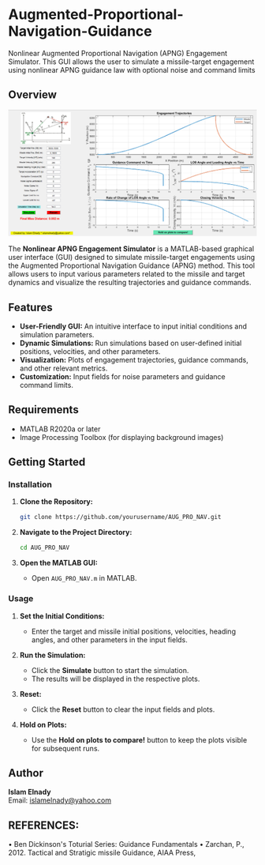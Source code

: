 # Augmented-Proportional-Navigation-Guidance
Nonlinear Augmented Proportional Navigation (APNG) Engagement Simulator. This GUI allows the user to simulate a missile-target engagement using nonlinear APNG guidance law with optional noise and command limits

## Overview

![GUI Preview](https://github.com/isso11/Augmented-Proportional-Navigation-Guidance/blob/main/image.png?raw=true)

The **Nonlinear APNG Engagement Simulator** is a MATLAB-based graphical user interface (GUI) designed to simulate missile-target engagements using the Augmented Proportional Navigation Guidance (APNG) method. This tool allows users to input various parameters related to the missile and target dynamics and visualize the resulting trajectories and guidance commands.

## Features
- **User-Friendly GUI:** An intuitive interface to input initial conditions and simulation parameters.
- **Dynamic Simulations:** Run simulations based on user-defined initial positions, velocities, and other parameters.
- **Visualization:** Plots of engagement trajectories, guidance commands, and other relevant metrics.
- **Customization:** Input fields for noise parameters and guidance command limits.

## Requirements
- MATLAB R2020a or later
- Image Processing Toolbox (for displaying background images)

## Getting Started

### Installation
1. **Clone the Repository:**
   ```bash
   git clone https://github.com/yourusername/AUG_PRO_NAV.git
   ```

2. **Navigate to the Project Directory:**
   ```bash
   cd AUG_PRO_NAV
   ```

3. **Open the MATLAB GUI:**
   - Open `AUG_PRO_NAV.m` in MATLAB.

### Usage
1. **Set the Initial Conditions:**
   - Enter the target and missile initial positions, velocities, heading angles, and other parameters in the input fields.

2. **Run the Simulation:**
   - Click the **Simulate** button to start the simulation.
   - The results will be displayed in the respective plots.

3. **Reset:**
   - Click the **Reset** button to clear the input fields and plots.

4. **Hold on Plots:**
   - Use the **Hold on plots to compare!** button to keep the plots visible for subsequent runs.


## Author
**Islam Elnady**  
Email: islamelnady@yahoo.com  

## REFERENCES: 
 • Ben Dickinson's Toturial Series: Guidance Fundamentals
 • Zarchan, P., 2012. Tactical and Stratigic missile Guidance, AIAA Press,
